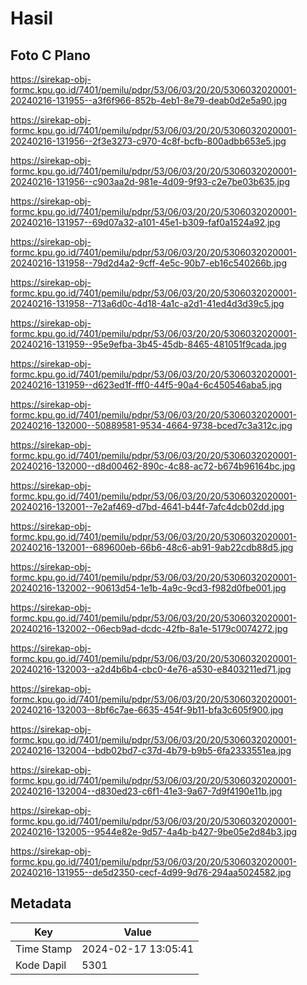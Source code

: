 # Hasil

## Foto C Plano

https://sirekap-obj-formc.kpu.go.id/7401/pemilu/pdpr/53/06/03/20/20/5306032020001-20240216-131955--a3f6f966-852b-4eb1-8e79-deab0d2e5a90.jpg

https://sirekap-obj-formc.kpu.go.id/7401/pemilu/pdpr/53/06/03/20/20/5306032020001-20240216-131956--2f3e3273-c970-4c8f-bcfb-800adbb653e5.jpg

https://sirekap-obj-formc.kpu.go.id/7401/pemilu/pdpr/53/06/03/20/20/5306032020001-20240216-131956--c903aa2d-981e-4d09-9f93-c2e7be03b635.jpg

https://sirekap-obj-formc.kpu.go.id/7401/pemilu/pdpr/53/06/03/20/20/5306032020001-20240216-131957--69d07a32-a101-45e1-b309-faf0a1524a92.jpg

https://sirekap-obj-formc.kpu.go.id/7401/pemilu/pdpr/53/06/03/20/20/5306032020001-20240216-131958--79d2d4a2-9cff-4e5c-90b7-eb16c540266b.jpg

https://sirekap-obj-formc.kpu.go.id/7401/pemilu/pdpr/53/06/03/20/20/5306032020001-20240216-131958--713a6d0c-4d18-4a1c-a2d1-41ed4d3d39c5.jpg

https://sirekap-obj-formc.kpu.go.id/7401/pemilu/pdpr/53/06/03/20/20/5306032020001-20240216-131959--95e9efba-3b45-45db-8465-481051f9cada.jpg

https://sirekap-obj-formc.kpu.go.id/7401/pemilu/pdpr/53/06/03/20/20/5306032020001-20240216-131959--d623ed1f-fff0-44f5-90a4-6c450546aba5.jpg

https://sirekap-obj-formc.kpu.go.id/7401/pemilu/pdpr/53/06/03/20/20/5306032020001-20240216-132000--50889581-9534-4664-9738-bced7c3a312c.jpg

https://sirekap-obj-formc.kpu.go.id/7401/pemilu/pdpr/53/06/03/20/20/5306032020001-20240216-132000--d8d00462-890c-4c88-ac72-b674b96164bc.jpg

https://sirekap-obj-formc.kpu.go.id/7401/pemilu/pdpr/53/06/03/20/20/5306032020001-20240216-132001--7e2af469-d7bd-4641-b44f-7afc4dcb02dd.jpg

https://sirekap-obj-formc.kpu.go.id/7401/pemilu/pdpr/53/06/03/20/20/5306032020001-20240216-132001--689600eb-66b6-48c6-ab91-9ab22cdb88d5.jpg

https://sirekap-obj-formc.kpu.go.id/7401/pemilu/pdpr/53/06/03/20/20/5306032020001-20240216-132002--90613d54-1e1b-4a9c-9cd3-f982d0fbe001.jpg

https://sirekap-obj-formc.kpu.go.id/7401/pemilu/pdpr/53/06/03/20/20/5306032020001-20240216-132002--06ecb9ad-dcdc-42fb-8a1e-5179c0074272.jpg

https://sirekap-obj-formc.kpu.go.id/7401/pemilu/pdpr/53/06/03/20/20/5306032020001-20240216-132003--a2d4b6b4-cbc0-4e76-a530-e8403211ed71.jpg

https://sirekap-obj-formc.kpu.go.id/7401/pemilu/pdpr/53/06/03/20/20/5306032020001-20240216-132003--8bf6c7ae-6635-454f-9b11-bfa3c605f900.jpg

https://sirekap-obj-formc.kpu.go.id/7401/pemilu/pdpr/53/06/03/20/20/5306032020001-20240216-132004--bdb02bd7-c37d-4b79-b9b5-6fa2333551ea.jpg

https://sirekap-obj-formc.kpu.go.id/7401/pemilu/pdpr/53/06/03/20/20/5306032020001-20240216-132004--d830ed23-c6f1-41e3-9a67-7d9f4190e11b.jpg

https://sirekap-obj-formc.kpu.go.id/7401/pemilu/pdpr/53/06/03/20/20/5306032020001-20240216-132005--9544e82e-9d57-4a4b-b427-9be05e2d84b3.jpg

https://sirekap-obj-formc.kpu.go.id/7401/pemilu/pdpr/53/06/03/20/20/5306032020001-20240216-131955--de5d2350-cecf-4d99-9d76-294aa5024582.jpg


## Metadata

| Key        | Value               |
| ---------- | ------------------- |
| Time Stamp | 2024-02-17 13:05:41 |
| Kode Dapil | 5301                |



